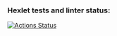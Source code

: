### Hexlet tests and linter status:
[![Actions Status](https://github.com/Dmitry-Zhiryakov/python-project-52/workflows/hexlet-check/badge.svg)](https://github.com/Dmitry-Zhiryakov/python-project-52/actions)